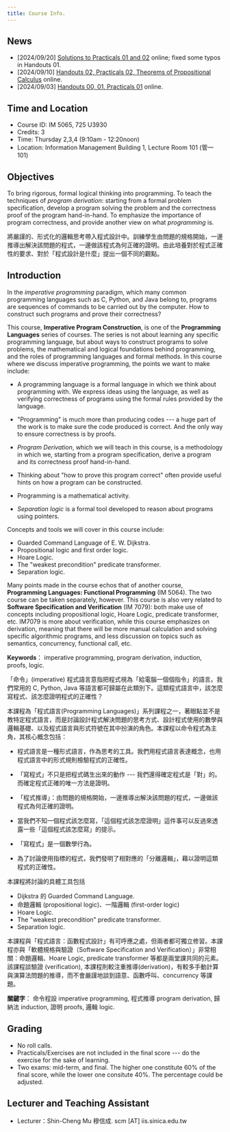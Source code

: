 ```yaml
---
title: Course Info.
---
```

## News

  * [2024/09/20] [Solutions to Practicals 01 and 02](pages/syllabus.html) online; fixed some typos in Handouts 01.
  * [2024/09/10] [Handouts 02, Practicals 02, Theorems of Propositional Calculus](pages/syllabus.html) online.
  * [2024/09/03] [Handouts 00, 01, Practicals 01](pages/syllabus.html) online.

## Time and Location

  * Course ID: IM 5065, 725 U3930
  * Credits: 3
  * Time: Thursday 2,3,4 (9:10am - 12:20noon)
  * Location: Information Management Building 1, Lecture Room 101 (管一 101)

## Objectives

To bring rigorous, formal logical thinking into programming.
To teach the techniques of *program derivation*: starting from a formal problem specification, develop a program solving the problem and the correctness proof of the program hand-in-hand.
To emphasize the importance of program correctness,
and provide another view on what *programming* is.

將嚴謹的、形式化的邏輯思考帶入程式設計中。訓練學生由問題的規格開始，一邊推導出解決該問題的程式，一邊做該程式為何正確的證明。由此培養對於程式正確性的要求、對於「程式設計是什麼」提出一個不同的觀點。

## Introduction

In the *imperative programming* paradigm, which many common programming languages such as C, Python, and Java belong to, programs are sequences of commands to be carried out by the computer. How to construct such programs and prove their correctness?

This course, **Imperative Program Construction**, is one of the **Programming Languages** series of courses. The series is not about learning any specific programming language, but about ways to construct programs to solve problems, the mathematical and logical foundations behind programming, and the roles of programming languages and formal methods. In this course where we discuss imperative programming, the points we want to make include:

  * A programming language is a formal language in which we think about programming with. We express ideas using the language, as well as verifying correctness of programs using the formal rules provided by the language.

  * "Programming" is much more than producing codes --- a huge part of the work is to make sure the code produced is correct. And the only way to ensure correctness is by proofs.

  * *Program Derivation*, which we will teach in this course, is a methodology in which we, starting from a program specification, derive a program and its correctness proof hand-in-hand.

  * Thinking about "how to prove this program correct" often provide useful hints on how a program can be constructed.

  * Programming is a mathematical activity.

  * *Separation logic* is a formal tool developed to reason about programs using pointers.

Concepts and tools we will cover in this course include:

  * Guarded Command Language of E. W. Dijkstra.
  * Propositional logic and first order logic.
  * Hoare Logic.
  * The "weakest precondition" predicate transformer.
  * Separation logic.

Many points made in the course echos that of another course, **Programming Languages: Functional Programming** (IM 5064). The two course can be taken separately, however. This course is also very related to **Software Specification and Verification** (IM 7079): both make use of concepts including propositional logic, Hoare Logic, predicate transformer, etc. IM7079 is more about verification, while this course emphasizes on derivation, meaning that there will be more manual calculation and solving specific algorithmic programs, and less discussion on topics such as semantics, concurrency, functional call, etc.

**Keywords**： imperative programming, program derivation, induction, proofs, logic.

「命令」(imperative) 程式語言意指把程式視為「給電腦一個個指令」的語言。我們常用的 C, Python, Java 等語言都可歸屬在此類別下。這類程式語言中，該怎麼寫程式、該怎麼證明程式的正確性？

本課程為「程式語言(Programming Languages)」系列課程之一，著眼點並不是教特定程式語言，而是討論設計程式解決問題的思考方式、設計程式使用的數學與邏輯基礎、以及程式語言與形式符號在其中扮演的角色。本課程以命令程式為主角，其核心概念包括：

 * 程式語言是一種形式語言，作為思考的工具。我們用程式語言表達概念，也用程式語言中的形式規則檢驗程式的正確性。

 * 「寫程式」不只是把程式碼生出來的動作 --- 我們還得確定程式是「對」的。而確定程式正確的唯一方法是證明。

 * 「程式推導」：由問題的規格開始，一邊推導出解決該問題的程式，一邊做該程式為何正確的證明。

 * 當我們不知一個程式該怎麼寫，「這個程式該怎麼證明」這件事可以反過來透露一些「這個程式該怎麼寫」的提示。

 * 「寫程式」是一個數學行為。

 * 為了討論使用指標的程式，我們發明了相對應的「分離邏輯」，藉以證明這類程式的正確性。

本課程將討論的具體工具包括

 * Dijkstra 的 Guarded Command Language.
 * 命題邏輯 (propositional logic)、一階邏輯 (first-order logic)
 * Hoare Logic.
 * The "weakest precondition" predicate transformer.
 * Separation logic.

本課程與「程式語言：函數程式設計」有可呼應之處，但兩者都可獨立修習。本課程亦與「軟體規格與驗證（Software Specification and Verification）」非常相關：命題邏輯、Hoare Logic, predicate transformer 等都是兩堂課共同的元素。該課程談驗證 (verification), 本課程則較注重推導(derivation)，有較多手動計算與演算法問題的推導，而不會嚴謹地談到語意、函數呼叫、concurrency 等課題。

**關鍵字**： 命令程設 imperative programming, 程式推導 program derivation, 歸納法 induction, 證明 proofs, 邏輯 logic.

## Grading

* No roll calls.
* Practicals/Exercises are not included in the final score --- do the exercise for the sake of learning.
* Two exams: mid-term, and final. The higher one constitute 60% of the final score, while the lower one consitute 40%. The percentage could be adjusted.

## Lecturer and Teaching Assistant

 * Lecturer：Shin-Cheng Mu 穆信成. scm [AT] iis.sinica.edu.tw
